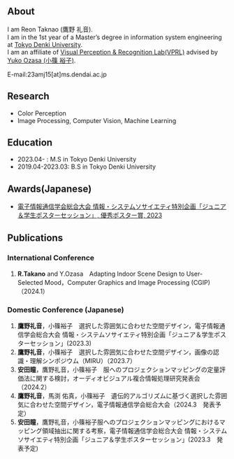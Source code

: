 ## About
I am Reon Taknao (鷹野 礼音).  
I am in the 1st year of a Master’s degree in information system engineering at [Tokyo Denki University](https://www.dendai.ac.jp/).  
I am an affiliate of [Visual Perception & Recognition Lab(VPRL)](https://033lab.org/) advised by [Yuko Ozasa (小篠 裕子)](https://researchmap.jp/yuko.ozasa?lang=en).


E-mail:23amj15[at]ms.dendai.ac.jp

## Research
- Color Perception
- Image Processing, Computer Vision, Machine Learning

## Education
- 2023.04- : M.S in Tokyo Denki University
- 2019.04-2023.03: B.S in Tokyo Denki University

## Awards(Japanese)
<!-- - Student Encouragement Award  of IPSJ, 2021 -->
- [電子情報通信学会総合大会 情報・システムソサイエティ特別企画「ジュニア＆学生ポスターセッション」, 優秀ポスター賞, 2023](https://www.ieice.org/jpn_r/junior/poster_session_awards.html)


## Publications

### International Conference 
1. __R.Takano__ and Y.Ozasa　Adapting Indoor Scene Design to User-Selected Mood，Computer Graphics and Image Processing (CGIP)（2024.1）

### Domestic Conference (Japanese)
1. __鷹野礼音__，小篠裕子　選択した雰囲気に合わせた空間デザイン，電子情報通信学会総合大会 情報・システムソサイエティ特別企画「ジュニア＆学生ポスターセッション」(2023.3)
2. __鷹野礼音__，小篠裕子　選択した雰囲気に合わせた空間デザイン，画像の認識・理解シンポジウム（MIRU）（2023.7）
3. __安田瞳__，鷹野礼音，小篠裕子　服へのプロジェクションマッピングの定量評価法に関する検討，オーディオビジュアル複合情報処理研究発表会（2024.2）
4. __鷹野礼音__，馬渕 佑真，小篠裕子　遺伝的アルゴリズムに基づく選択した雰囲気に合わせた空間デザイン，電子情報通信学会総合大会（2024.3　発表予定）
5. __安田瞳__，鷹野礼音，小篠裕子服へのプロジェクションマッピングにおけるマッピング領域抽出に関する考察，電子情報通信学会総合大会 情報・システムソサイエティ特別企画「ジュニア＆学生ポスターセッション」(2023.3　発表予定)


